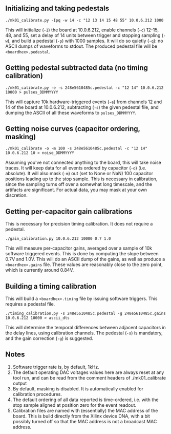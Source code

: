 ## Initializing and taking pedestals

```
./mk01_calibrate.py -Ipq -w 14 -c "12 13 14 15 48 55" 10.0.6.212 1000
```

This will initialize (`-I`) the board at 10.0.6.212, enable channels (`-c`) 12-15, 48, and 55, set a delay of 14 units between trigger and stopping sampling (`-w`), and build a pedestal (`-p`) with 1000 samples.  It will do so quietly (`-q`): no ASCII dumps of waveforms to stdout.
The produced pedestal file will be `<boardhex>.pedestal`.

## Getting pedestal subtracted data (no timing calibration)

```
./mk01_calibrate.py -e -s 248e5610485c.pedestal -c "12 14" 10.0.6.212 10000 > pulses_DDMMYYYY
```

This will capture 10k hardware-triggered events (`-e`) from channels 12 and 14 of the board at 10.0.6.212, subtracting (`-s`) the given pedestal file, and dumping the ASCII of all these waveforms to `pulses_DDMMYYYY`.

## Getting noise curves (capacitor ordering, masking)

```
./mk01_calibrate -o -m 100 -s 248e5610485c.pedestal -c "12 14" 10.0.6.212 10 > noise_DDMMYYYY
```

Assuming you've not connected anything to the board, this will take noise traces.
It will keep data for all events ordered by capacitor (`-o`) (i.e. absolute).
It will also mask (`-m`) out (set to None or NaN) 100 capacitor positions leading up to the stop sample.
This is necessary in calibration, since the sampling turns off over a somewhat long timescale, and the artifacts are significant.
For actual data, you may mask at your own discretion.

## Getting per-capacitor gain calibrations

This is necessary for precision timing calibration.  It does not require a pedestal.

```
./gain_calibration.py 10.0.6.212 10000 0.7 1.0
```

This will measure per-capacitor gains, averaged over a sample of 10k software triggered events.
This is done by computing the slope between 0.7V and 1.0V.
This will do an ASCII dump of the gains, as well as produce a `<boardhex>.gains` file.
These values are reasonably close to the zero point, which is currently around 0.84V.

## Building a timing calibration

This will build a `<boardhex>.timing` file by issuing software triggers.
This requires a pedestal file.

```
./timing_calibration.py -s 248e5610485c.pedestal -g 248e5610485c.gains 10.0.6.212 10000 > ascii_dts
```

This will determine the temporal differences between adjacent capacitors in the delay lines, using calibration channels.
The pedestal (`-s`) is mandatory, and the gain correction (`-g`) is suggested.

## Notes
1. Software trigger rate is, by default, 1kHz.
2. The default operating DAC voltages values here are always reset at any tool run, and can be read from the comment headers of ./mk01_calibrate output
3. By default, masking is disabled. It is automatically enabled for calibration procedures.
4. The default ordering of all data reported is time-ordered, i.e. with the stop sample aligned at position zero for the event readout.
5. Calibration files are named with (essentially) the MAC address of the board.   This is build directly from the Xilinx device DNA, with a bit possibly turned off so that the MAC address is not a broadcast MAC address.